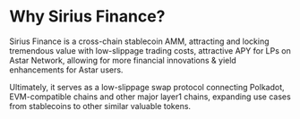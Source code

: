 # Why Sirius Finance?

Sirius Finance is a cross-chain stablecoin AMM, attracting and locking tremendous value with low-slippage trading costs, attractive APY for LPs on Astar Network, allowing for more financial innovations & yield enhancements for Astar users.&#x20;

Ultimately, it serves as a low-slippage swap protocol connecting Polkadot, EVM-compatible chains and other major layer1 chains, expanding use cases from stablecoins to other similar valuable tokens.
